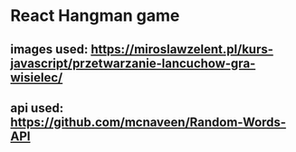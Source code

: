 # React Hangman game



## images used: https://miroslawzelent.pl/kurs-javascript/przetwarzanie-lancuchow-gra-wisielec/
## api used: https://github.com/mcnaveen/Random-Words-API